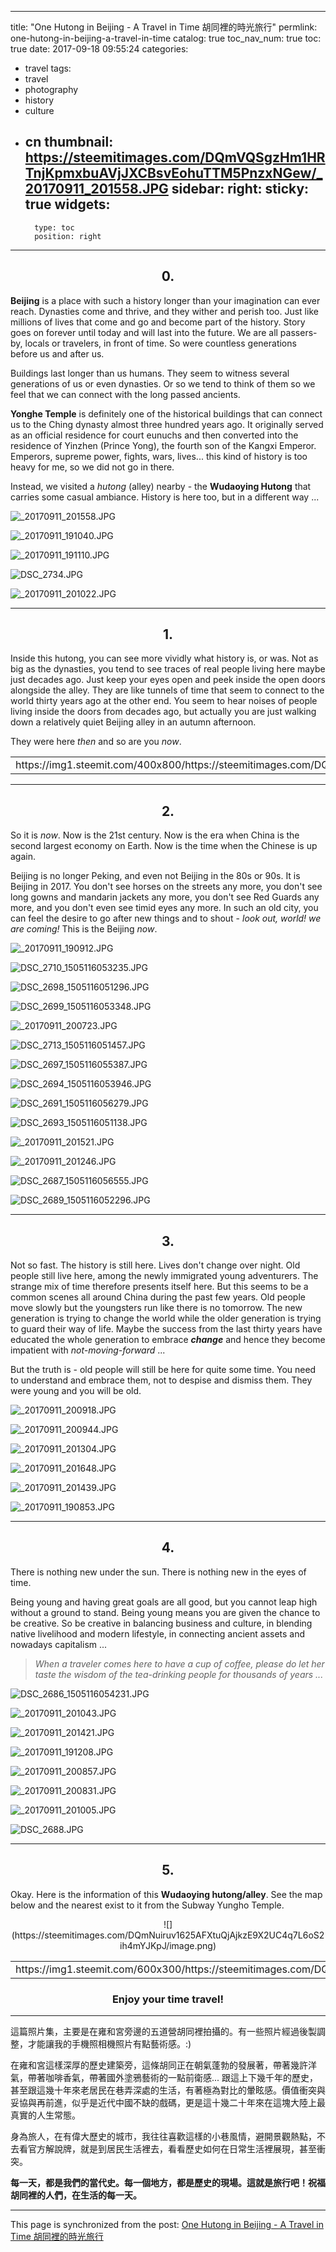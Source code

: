 
---
title: "One Hutong in Beijing - A Travel in Time 胡同裡的時光旅行"
permlink: one-hutong-in-beijing-a-travel-in-time
catalog: true
toc_nav_num: true
toc: true
date: 2017-09-18 09:55:24
categories:
- travel
tags:
- travel
- photography
- history
- culture
- cn
thumbnail: https://steemitimages.com/DQmVQSgzHm1HRTnjKpmxbuAVjJXCBsvEohuTTM5PnzxNGew/_20170911_201558.JPG
sidebar:
    right:
        sticky: true
widgets:
    -
        type: toc
        position: right
---


## <center>0.</center>

**Beijing** is a place with such a history longer than your imagination can ever reach. Dynasties come and thrive, and they wither and perish too. Just like millions of lives that come and go and become part of the history. Story goes on forever until today and will last into the future. We are all passers-by, locals or travelers, in front of time. So were countless generations before us and after us.

Buildings last longer than us humans. They seem to witness several generations of us or even dynasties. Or so we tend to think of them so we feel that we can connect with the long passed ancients. 

**Yonghe Temple** is definitely one of the historical buildings that can connect us to the Ching dynasty almost three hundred years ago. It originally served as an official residence for court eunuchs and then converted into the residence of Yinzhen (Prince Yong), the fourth son of the Kangxi Emperor. Emperors, supreme power, fights, wars, lives... this kind of history is too heavy for me, so we did not go in there.

Instead, we visited a *hutong* (alley) nearby - the **Wudaoying Hutong** that carries some casual ambiance. History is here too, but in a different way ...


![_20170911_201558.JPG](https://steemitimages.com/DQmVQSgzHm1HRTnjKpmxbuAVjJXCBsvEohuTTM5PnzxNGew/_20170911_201558.JPG)

![_20170911_191040.JPG](https://steemitimages.com/DQmeCGMLsrtmJH7MEmKZUoXB82ayM8NniuVdhZ5Z7LgQPn6/_20170911_191040.JPG)

![_20170911_191110.JPG](https://steemitimages.com/DQmX2ThCeeKhmrdP9GmR1jShwq7bLoArVKpDk1t9tvLTLES/_20170911_191110.JPG)

![DSC_2734.JPG](https://steemitimages.com/DQmXybZDkTo5MnYFvCEbeMkGCEH45LrCcEWrp5SwSRB6AtW/DSC_2734.JPG)

![_20170911_201022.JPG](https://steemitimages.com/DQmQFH7vnN5EZyzGTihGVpeC2cMAiAE5WEDCThBdocfb5SF/_20170911_201022.JPG)

*****
## <center>1.</center>
Inside this hutong, you can see more vividly what history is, or was. Not as big as the dynasties, you tend to see traces of real people living here maybe just decades ago. Just keep your eyes open and peek inside the open doors alongside the alley. They are like tunnels of time that seem to connect to the world thirty years ago at the other end. You seem to hear noises of people living inside the doors from decades ago, but actually you are just walking down a relatively quiet Beijing alley in an autumn afternoon. 

They were here *then* and so are you *now*.

<table><tr>
<td>https://img1.steemit.com/400x800/https://steemitimages.com/DQmNS9K5M3ajstwLteUbUxpW7X6veNWUWdoJJqN8gCcvSCR/_20170911_191132.JPG</td>
<td>https://img1.steemit.com/400x800/https://steemitimages.com/DQmXMWci2owwMPsdj49pWxRXgEnRUWfyxpJCX4AQRTQLAhL/_20170911_201343.JPG</td>
<td>https://img1.steemit.com/400x800/https://steemitimages.com/DQmUQRchnh2bubTADh6jKHEQzAVmYJmfPEQqJ1Hzy5bFDJc/_20170911_200759.JPG</td>
<td>https://img1.steemit.com/400x800/https://steemitimages.com/DQmcohB5r87eRc9LnXsk6Ftjvy87cVY1NPmnvy5sowCHWCQ/_20170911_201212.JPG</td>
<td>https://img1.steemit.com/400x800/https://steemitimages.com/DQmbWUJimTzsPNk4GnXVZXoMtPzbssARN5xwJLoL71EqvCU/_20170911_201710.JPG</td>
</tr></table>

*****
## <center>2.</center>
So it is *now*. Now is the 21st century. Now is the era when China is the second largest economy on Earth. Now is the time when the Chinese is up again.

Beijing is no longer Peking, and even not Beijing in the 80s or 90s. It is Beijing in 2017. You don't see horses on the streets any more, you don't see long gowns and mandarin jackets any more, you don't see Red Guards any more, and you don't even see timid eyes any more. In such an old city, you can feel the desire to go after new things and to shout - *look out, world! we are coming!*  This is the Beijing *now*.

![_20170911_190912.JPG](https://steemitimages.com/DQmSWwNUpnJNMDYAvFWLjDtYzci2tTncHexS8aazbpaQEXX/_20170911_190912.JPG)

![DSC_2710_1505116053235.JPG](https://steemitimages.com/DQmZvLJ2fYTZQCS14goLkTawcYXCDCYpax334zbjJT7XhXP/DSC_2710_1505116053235.JPG)

![DSC_2698_1505116051296.JPG](https://steemitimages.com/DQmNiTmB3jpxyKDD5vZ3Q73v3bu2An7HgD8Vz9uQ6vN3nVA/DSC_2698_1505116051296.JPG)

![DSC_2699_1505116053348.JPG](https://steemitimages.com/DQmbQvjZjk6u2A9RiUdZcxb2rmt4vRTKpkMRbs8BYQovRtU/DSC_2699_1505116053348.JPG)

![_20170911_200723.JPG](https://steemitimages.com/DQmZRVSxuuqtg2GnzFzpwUkned9sAEaUxS4aNQHVQxg2Xar/_20170911_200723.JPG)

![DSC_2713_1505116051457.JPG](https://steemitimages.com/DQmR3TScjwg8yVGygiPSrhfaPdHg5R7BaZPShHGPeXtUtTe/DSC_2713_1505116051457.JPG)

![DSC_2697_1505116055387.JPG](https://steemitimages.com/DQmT2Jw1uWPL4Lo8F8YyBL8ksW2izFc1VCKRZGwG7ns391D/DSC_2697_1505116055387.JPG)

![DSC_2694_1505116053946.JPG](https://steemitimages.com/DQmemDWG3DgidTC68dW37xz1bwSbnk15g9Fy7xnvbPQ8Q3N/DSC_2694_1505116053946.JPG)

![DSC_2691_1505116056279.JPG](https://steemitimages.com/DQmcngg54FZyB4wt7zErkrR6qANb3QPoKuHJSePXeWRawDP/DSC_2691_1505116056279.JPG)

![DSC_2693_1505116051138.JPG](https://steemitimages.com/DQmR9hfxbx1FxTWAXYtqyYGGRGfaYQDKVJWgyAaAVU2eRvG/DSC_2693_1505116051138.JPG)

![_20170911_201521.JPG](https://steemitimages.com/DQmRjm7Xkq672ZQqTDdF1WUSUGmTb6qQx2B8hiZ3Mk62qTL/_20170911_201521.JPG)

![_20170911_201246.JPG](https://steemitimages.com/DQmV91Npw7LTYewwZcXDYS9bCHXd8FauzY1TN5zvUWs7wr3/_20170911_201246.JPG)

![DSC_2687_1505116056555.JPG](https://steemitimages.com/DQmT1DKZtXUWQURBAjAXoG5kFEEQjVh1fmkWQjy7V6vUfZh/DSC_2687_1505116056555.JPG)

![DSC_2689_1505116052296.JPG](https://steemitimages.com/DQmTqUM9Quk3MMZ6u74jgBQbsBerKTNgUxy7wm6uYGJ2YmD/DSC_2689_1505116052296.JPG)

*****
## <center>3.</center>
Not so fast. The history is still here. Lives don't change over night. Old people still live here, among the newly immigrated young adventurers. The strange mix of time therefore presents itself here. But this seems to be a common scenes all around China during the past few years. Old people move slowly but the youngsters run like there is no tomorrow. The new generation is trying to change the world while the older generation is trying to guard their way of life. Maybe the success from the last thirty years have educated the whole generation to embrace ***change*** and hence they become impatient with *not-moving-forward* ...

But the truth is - old people will still be here for quite some time. You need to understand and embrace them, not to despise and dismiss them. They were young and you will be old.

![_20170911_200918.JPG](https://steemitimages.com/DQmVzKCWHYY2mc2HghYHPj1c3w3WssUXiWYip51shzRBGgi/_20170911_200918.JPG)

![_20170911_200944.JPG](https://steemitimages.com/DQmR7n73aYaXgmLSMwNaLcJEWySiJCjeVbWTEB5EFcQj8mV/_20170911_200944.JPG)

![_20170911_201304.JPG](https://steemitimages.com/DQmTg24ZtTpzw2JKikSvLnAAwfXxPp54RrZae4tGYqS5EzH/_20170911_201304.JPG)

![_20170911_201648.JPG](https://steemitimages.com/DQmWUK3izZERcuvkQ2kkjMfMqwTN22SH87UmHYvPFRj1GRD/_20170911_201648.JPG)

![_20170911_201439.JPG](https://steemitimages.com/DQmT2aoW4ix4VAeZgrqQXDcJ8mGVzkNz9QZjYQVoMdsjjCQ/_20170911_201439.JPG)

![_20170911_190853.JPG](https://steemitimages.com/DQmNqknS1iSdNVgeqdUPv2u2GCUEtQZBqAUAiqDV2C4HVgV/_20170911_190853.JPG)

*****
## <center>4.</center>
There is nothing new under the sun. There is nothing new in the eyes of time. 

Being young and having great goals are all good, but you cannot leap high without a ground to stand. Being young means you are given the chance to be creative. So be creative in balancing business and culture, in blending native livelihood and modern lifestyle, in connecting ancient assets and nowadays capitalism ... 

>*When a traveler comes here to have a cup of coffee, please do let her taste the wisdom of the tea-drinking people for thousands of years ...*


![DSC_2686_1505116054231.JPG](https://steemitimages.com/DQmcaBCWKqGkyap2D6kpmFkMw3Zf82haPo9pmzs6jM4wHbs/DSC_2686_1505116054231.JPG)

![_20170911_201043.JPG](https://steemitimages.com/DQmWgkqMLMaeqJZxn13rsgovdQj7VASfSjAZnyt2q6Tbhhs/_20170911_201043.JPG)

![_20170911_201421.JPG](https://steemitimages.com/DQmTXyK1kkjnKFAXzRi9dPbc6hhBLGPrqwRVKDrahnJRoPs/_20170911_201421.JPG)

![_20170911_191208.JPG](https://steemitimages.com/DQmTp2NaPoyZEJKADsg4CGmsRdyucG7hPMrkHnckrVuQRnk/_20170911_191208.JPG)

![_20170911_200857.JPG](https://steemitimages.com/DQmXax6tHU2ppAuHx67dKkmLTaSBrPjJGjR5g4GCvb7DD1R/_20170911_200857.JPG)

![_20170911_200831.JPG](https://steemitimages.com/DQmSJJ8MBnYigC3hcNvJCZgChx2vk7k8fDQFrPGxkZ3EzfB/_20170911_200831.JPG)

![_20170911_201005.JPG](https://steemitimages.com/DQmTUtTrcnWiN7wHQJqJeWnimhftf3umST7BEKChFjf1aJh/_20170911_201005.JPG)

![DSC_2688.JPG](https://steemitimages.com/DQmTdXNDwnH3FpgQTZ7iS6LNUiS17LokiuRsLXeREYsbCk3/DSC_2688.JPG)

*****
## <center>5.</center>
Okay. Here is the information of this **Wudaoying hutong/alley**. See the map below and the nearest exist to it from the Subway Yungho Temple. 

<center>![](https://steemitimages.com/DQmNuiruv1625AFXtuQjAjkzE9X2UC4q7L6oS2ih4mYJKpJ/image.png)</center>

<table><tr>
<td>https://img1.steemit.com/600x300/https://steemitimages.com/DQmUDoQpbdtv13q2ve5T1XxZY2LsfxXQJPzHdWVzmBZpXGR/DSC_2732.JPG</td><td>https://img1.steemit.com/600x300/https://steemitimages.com/DQmchfTtVMLzggG7JezSWFhJ3AqSQQevfRRmaLeDqC34Q2r/DSC_2733.JPG</td>
</tr></table>

### <center>Enjoy your time travel!</center>

*****

這篇照片集，主要是在雍和宮旁邊的五道營胡同裡拍攝的。有一些照片經過後製調整，才能讓我的手機照相機照片有點藝術感。:)

在雍和宮這樣深厚的歷史建築旁，這條胡同正在朝氣蓬勃的發展著，帶著幾許洋氣，帶著咖啡香氣，帶著國外塗鴉藝術的一點前衛感... 跟這上下幾千年的歷史，甚至跟這幾十年來老居民在巷弄深處的生活，有著極為對比的暈眩感。價值衝突與妥協與再前進，似乎是近代中國不缺的戲碼，更是這十幾二十年來在這塊大陸上最真實的人生常態。

身為旅人，在有偉大歷史的城市，我往往喜歡這樣的小巷風情，避開景觀熱點，不去看官方解說牌，就是到居民生活裡去，看看歷史如何在日常生活裡展現，甚至衝突。

**每一天，都是我們的當代史。每一個地方，都是歷史的現場。這就是旅行吧！祝福胡同裡的人們，在生活的每一天。**

- - -

This page is synchronized from the post: [One Hutong in Beijing - A Travel in Time 胡同裡的時光旅行](https://steemit.com/@deanliu/one-hutong-in-beijing-a-travel-in-time)
